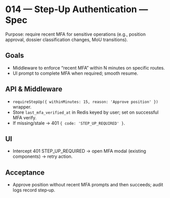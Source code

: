 # 014 — Step‑Up Authentication — Spec

Purpose: require recent MFA for sensitive operations (e.g., position approval, dossier classification changes, MoU transitions).

## Goals

- Middleware to enforce “recent MFA” within N minutes on specific routes.
- UI prompt to complete MFA when required; smooth resume.

## API & Middleware

- `requireStepUp({ withinMinutes: 15, reason: 'Approve position' })` wrapper.
- Store `last_mfa_verified_at` in Redis keyed by user; set on successful MFA verify.
- If missing/stale → 401 `{ code: 'STEP_UP_REQUIRED' }`.

## UI

- Intercept 401 STEP_UP_REQUIRED → open MFA modal (existing components) → retry action.

## Acceptance

- Approve position without recent MFA prompts and then succeeds; audit logs record step‑up.
